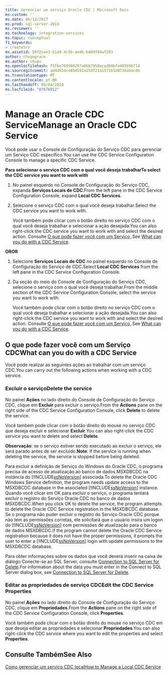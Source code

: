 ```yaml
---
title: Gerenciar um serviço Oracle CDC | Microsoft Docs
ms.custom: ''
ms.date: 06/13/2017
ms.prod: sql-server-2014
ms.reviewer: ''
ms.technology: integration-services
ms.topic: conceptual
f1_keywords:
- createSrv
ms.assetid: 5972cee3-b1a9-4c56-aed6-bdddf84af283
author: chugugrace
ms.author: chugu
ms.openlocfilehash: f5fbe769980297a06b7958ecad04bfed85b9b714
ms.sourcegitcommit: ad4d92dce894592a259721a1571b1d8736abacdb
ms.translationtype: MT
ms.contentlocale: pt-BR
ms.lasthandoff: 08/04/2020
ms.locfileid: "87678912"
---
```

# <a name="manage-an-oracle-cdc-service"></a><span data-ttu-id="8aaca-102">Manage an Oracle CDC Service</span><span class="sxs-lookup"><span data-stu-id="8aaca-102">Manage an Oracle CDC Service</span></span>
  <span data-ttu-id="8aaca-103">Você pode usar o Console de Configuração do Serviço CDC para gerenciar um Serviço CDC específico.</span><span class="sxs-lookup"><span data-stu-id="8aaca-103">You can use the CDC Service Configuration Console to manage a specific CDC Service.</span></span>  
  
 <span data-ttu-id="8aaca-104">**Para selecionar o serviço CDC com o qual você deseja trabalhar**</span><span class="sxs-lookup"><span data-stu-id="8aaca-104">**To select the CDC service you want to work with**</span></span>  
  
1.  <span data-ttu-id="8aaca-105">No painel esquerdo no Console de Configuração do Serviço CDC, expanda **Serviços Locais de CDC**.</span><span class="sxs-lookup"><span data-stu-id="8aaca-105">From the left pane in the CDC Service Configuration Console, expand **Local CDC Services**.</span></span>  
  
2.  <span data-ttu-id="8aaca-106">Selecione o serviço CDC com o qual você deseja trabalhar.</span><span class="sxs-lookup"><span data-stu-id="8aaca-106">Select the CDC service you want to work with.</span></span>  
  
     <span data-ttu-id="8aaca-107">Você também pode clicar com o botão direito no serviço CDC com o qual você deseja trabalhar e selecionar a ação desejada.</span><span class="sxs-lookup"><span data-stu-id="8aaca-107">You can also right-click the CDC service you want to work with and select the desired action.</span></span> <span data-ttu-id="8aaca-108">Consulte [O que pode fazer você com um Serviço ](manage-an-oracle-cdc-service.md#BKMK_WhatcandowithCDCService).</span><span class="sxs-lookup"><span data-stu-id="8aaca-108">See [What can you do with a CDC Service](manage-an-oracle-cdc-service.md#BKMK_WhatcandowithCDCService).</span></span>  
  
 <span data-ttu-id="8aaca-109">**OR**</span><span class="sxs-lookup"><span data-stu-id="8aaca-109">**OR**</span></span>  
  
1.  <span data-ttu-id="8aaca-110">Selecione **Serviços Locais de CDC** no painel esquerdo no Console de Configuração do Serviço de CDC.</span><span class="sxs-lookup"><span data-stu-id="8aaca-110">Select **Local CDC Services** from the left pane in the CDC Service Configuration Console.</span></span>  
  
2.  <span data-ttu-id="8aaca-111">Da seção do meio do Console de Configuração do Serviço CDC, selecione o serviço com o qual você deseja trabalhar.</span><span class="sxs-lookup"><span data-stu-id="8aaca-111">From the middle section of the CDC Service Configuration Console, select the service you want to work with.</span></span>  
  
     <span data-ttu-id="8aaca-112">Você também pode clicar com o botão direito no serviço CDC com o qual você deseja trabalhar e selecionar a ação desejada.</span><span class="sxs-lookup"><span data-stu-id="8aaca-112">You can also right-click the CDC service you want to work with and select the desired action.</span></span> <span data-ttu-id="8aaca-113">Consulte [O que pode fazer você com um Serviço ](manage-an-oracle-cdc-service.md#BKMK_WhatcandowithCDCService).</span><span class="sxs-lookup"><span data-stu-id="8aaca-113">See [What can you do with a CDC Service](manage-an-oracle-cdc-service.md#BKMK_WhatcandowithCDCService).</span></span>  
  
##  <a name="what-can-you-do-with-a-cdc-service"></a><a name="BKMK_WhatcandowithCDCService"></a> <span data-ttu-id="8aaca-114">O que pode fazer você com um Serviço CDC</span><span class="sxs-lookup"><span data-stu-id="8aaca-114">What can you do with a CDC Service</span></span>  
 <span data-ttu-id="8aaca-115">Você pode realizar as seguintes ações ao trabalhar com um serviço CDC.</span><span class="sxs-lookup"><span data-stu-id="8aaca-115">You can carry out the following actions when working with a CDC service.</span></span>  
  
### <a name="delete-the-service"></a><span data-ttu-id="8aaca-116">Excluir o serviço</span><span class="sxs-lookup"><span data-stu-id="8aaca-116">Delete the service</span></span>  
 <span data-ttu-id="8aaca-117">No painel **Ações** no lado direito do Console de Configuração do Serviço CDC, clique em **Excluir** para excluir o serviço.</span><span class="sxs-lookup"><span data-stu-id="8aaca-117">From the **Actions** pane on the right side of the CDC Service Configuration Console, click **Delete** to delete the service.</span></span>  
  
 <span data-ttu-id="8aaca-118">Você também pode clicar com o botão direito do mouse no serviço CDC que deseja excluir e selecionar **Excluir**.</span><span class="sxs-lookup"><span data-stu-id="8aaca-118">You can also right-click the CDC service you want to delete and select **Delete**.</span></span>  
  
 <span data-ttu-id="8aaca-119">**Observação**: se o serviço estiver sendo executado ao excluir o serviço, ele será parado antes de ser excluído.</span><span class="sxs-lookup"><span data-stu-id="8aaca-119">**Note**: If the service is running when deleting the service, the service is stopped before being deleted.</span></span>  
  
 <span data-ttu-id="8aaca-120">Para excluir a definição de Serviço do Windows do Oracle CDC, o programa precisa de acesso de atualização ao banco de dados MSXDBCDC na instância do [!INCLUDE[ssNoVersion](../../includes/ssnoversion-md.md)] associada.</span><span class="sxs-lookup"><span data-stu-id="8aaca-120">To delete the Oracle CDC Windows Service definition, the program needs update access to the MSXDBCDC database in the associated [!INCLUDE[ssNoVersion](../../includes/ssnoversion-md.md)] instance.</span></span> <span data-ttu-id="8aaca-121">Quando você clicar em OK para excluir o serviço, o programa tentará excluir o registro do Serviço Oracle CDC no banco de dados MSXDBCDC.</span><span class="sxs-lookup"><span data-stu-id="8aaca-121">When you click OK to delete the service, the program attempts to delete the Oracle CDC Service registration in the MSXDBCDC database.</span></span> <span data-ttu-id="8aaca-122">Se o programa não puder excluir o registro do Serviço Oracle CDC porque não tem as permissões corretas, ele solicitará que o usuário insira um logon do [!INCLUDE[ssNoVersion](../../includes/ssnoversion-md.md)] com permissões de atualização para o banco de dados MSXDBCDC.</span><span class="sxs-lookup"><span data-stu-id="8aaca-122">If the program cannot delete the Oracle CDC Service registration because it does not have the proper permissions, it prompts the user to enter a [!INCLUDE[ssNoVersion](../../includes/ssnoversion-md.md)] login with update permissions to the MSXDBCDC database.</span></span>  
  
 <span data-ttu-id="8aaca-123">Para obter informações sobre os dados que você deverá inserir na caixa de diálogo Conecte-se ao SQL Server, consulte [Connection to SQL Server for Delete](connection-to-sql-server-for-delete.md).</span><span class="sxs-lookup"><span data-stu-id="8aaca-123">For information about the data you must enter in the Connect to SQL Server dialog box, see [Connection to SQL Server for Delete](connection-to-sql-server-for-delete.md).</span></span>  
  
### <a name="edit-the-cdc-service-properties"></a><span data-ttu-id="8aaca-124">Editar as propriedades de serviço CDC</span><span class="sxs-lookup"><span data-stu-id="8aaca-124">Edit the CDC Service Properties</span></span>  
 <span data-ttu-id="8aaca-125">No painel **Ações** no lado direito do Console de Configuração do Serviço CDC, clique em **Propriedades**.</span><span class="sxs-lookup"><span data-stu-id="8aaca-125">From the **Actions** pane on the right side of the CDC Service Configuration Console, click **Properties**.</span></span>  
  
 <span data-ttu-id="8aaca-126">Você também pode clicar com o botão direito do mouse no serviço CDC em que deseja editar as propriedades e selecionar **Propriedades**.</span><span class="sxs-lookup"><span data-stu-id="8aaca-126">You can also right-click the CDC service where you want to edit the properties and select **Properties**.</span></span>  
  
## <a name="see-also"></a><span data-ttu-id="8aaca-127">Consulte Também</span><span class="sxs-lookup"><span data-stu-id="8aaca-127">See Also</span></span>  
 [<span data-ttu-id="8aaca-128">Como gerenciar um serviço CDC local</span><span class="sxs-lookup"><span data-stu-id="8aaca-128">How to Manage a Local CDC Service</span></span>](how-to-manage-a-local-cdc-service.md)  
